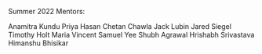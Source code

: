 Summer 2022 Mentors:

Anamitra Kundu
Priya Hasan
Chetan Chawla
Jack Lubin
Jared Siegel
Timothy Holt
Maria Vincent
Samuel Yee
Shubh Agrawal
Hrishabh Srivastava
Himanshu Bhisikar
